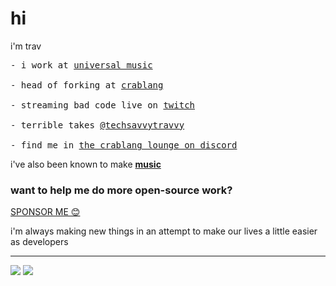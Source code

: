 # hi

i'm trav
<div>
<pre>
- i work at <a href="https://www.universalmusic.com">universal music</a>
&nbsp;
- head of forking at <a href="https://github.com/crablang/crab">crablang</a>
&nbsp;
- streaming bad code live on <a href="https://twitch.tv/techsavvytravvy">twitch</a>
&nbsp;
- terrible takes <a href="https://twitter.com/techsavvytravvy">@techsavvytravvy</a>
&nbsp;
- find me in <a href="https://community.crablang.org">the crablang lounge on discord</a>
</pre>
</div>

i've also been known to make [**music**](https://listen.justfendz.com)

### want to help me do more open-source work?

[SPONSOR ME 😊](https://github.com/sponsors/trvswgnr)

i'm always making new things in an attempt to make our lives a little easier as developers

---

<img src="https://komarev.com/ghpvc/?username=trvswgnr&label=profile+views&color=ff0c00&style=flat">

<img src="https://github-readme-stats.vercel.app/api/top-langs?username=trvswgnr&hide=liquid,html,scss,stylus,blade,css,objective-c,batchfile,dockerfile,javascript&theme=gruvbox&show_icons=true&layout=compact&hide_title=true">
